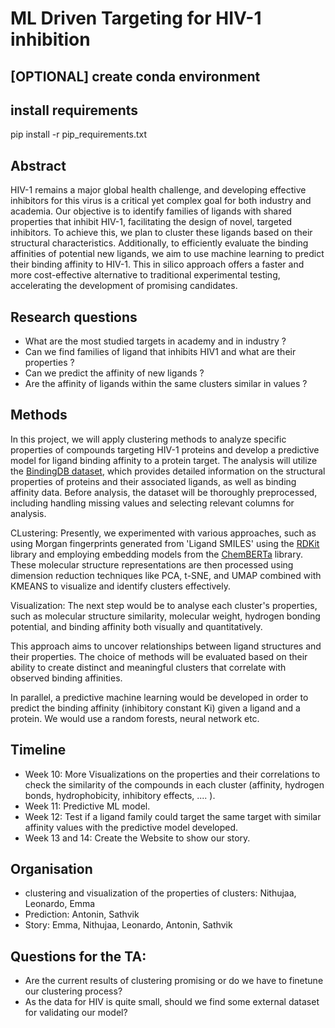 # ML Driven Targeting for HIV-1 inhibition

## [OPTIONAL] create conda environment
## install requirements
pip install -r pip_requirements.txt

## Abstract

HIV-1 remains a major global health challenge, and developing effective inhibitors for this virus is a critical yet complex goal for both industry and academia. Our objective is to identify families of ligands with shared properties that inhibit HIV-1, facilitating the design of novel, targeted inhibitors. To achieve this, we plan to cluster these ligands based on their structural characteristics. Additionally, to efficiently evaluate the binding affinities of potential new ligands, we aim to use machine learning to predict their binding affinity to HIV-1. This in silico approach offers a faster and more cost-effective alternative to traditional experimental testing, accelerating the development of promising candidates.

## Research questions

- What are the most studied targets in academy and in industry ?
- Can we find families of ligand that inhibits HIV1 and what are their properties ?
- Can we predict the affinity of new ligands ?
- Are the affinity of ligands within the same clusters similar in values ?

## Methods

In this project, we will apply clustering methods to analyze specific properties of compounds targeting HIV-1 proteins and develop a predictive model for ligand binding affinity to a protein target. The analysis will utilize the [BindingDB dataset](https://www.bindingdb.org/rwd/bind/chemsearch/marvin/SDFdownload.jsp?download_file=/bind/downloads/BindingDB_All_202411_tsv.zip), which provides detailed information on the structural properties of proteins and their associated ligands, as well as binding affinity data. Before analysis, the dataset will be thoroughly preprocessed, including handling missing values and selecting relevant columns for analysis.

CLustering:
Presently, we experimented with various approaches, such as using Morgan fingerprints generated from 'Ligand SMILES' using the [RDKit](https://www.rdkit.org/) library and employing embedding models from the [ChemBERTa](https://huggingface.co/seyonec/ChemBERTa-zinc-base-v1) library. These molecular structure representations are then processed using dimension reduction techniques like PCA, t-SNE, and UMAP combined with KMEANS to visualize and identify clusters effectively. 

Visualization:
The next step would be to analyse each cluster's properties, such as molecular structure similarity, molecular weight, hydrogen bonding potential, and binding affinity both visually and quantitatively.

This approach aims to uncover relationships between ligand structures and their properties. The choice of methods will be evaluated based on their ability to create distinct and meaningful clusters that correlate with observed binding affinities.

In parallel, a predictive machine learning would be developed in order to predict the binding affinity (inhibitory constant Ki) given a ligand and a protein. We would use a random forests, neural network etc.

## Timeline

- Week 10: More Visualizations on the properties and their correlations to check the similarity of the compounds in each cluster (affinity, hydrogen bonds, hydrophobicity, inhibitory effects, .... ).
- Week 11: Predictive ML model.
- Week 12: Test if a ligand family could target the same target with similar affinity values with the predictive model developed.
- Week 13 and 14: Create the Website to show our story.

## Organisation

- clustering and visualization of the properties of clusters: Nithujaa, Leonardo, Emma
- Prediction: Antonin, Sathvik
- Story: Emma, Nithujaa, Leonardo, Antonin, Sathvik

## Questions for the TA:

- Are the current results of clustering promising or do we have to finetune our clustering process?
- As the data for HIV is quite small, should we find some external dataset for validating our model?

